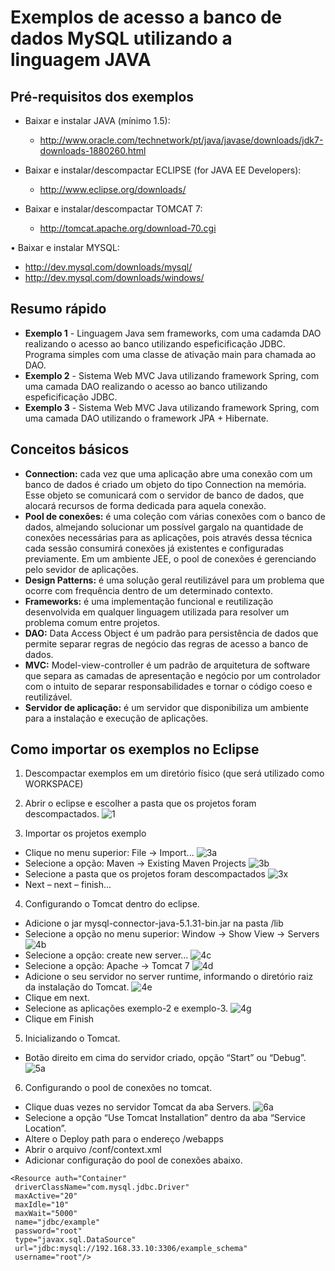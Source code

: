 # Exemplos de acesso a banco de dados MySQL utilizando a linguagem JAVA

## Pré-requisitos dos exemplos
* Baixar e instalar JAVA (mínimo 1.5):
  * http://www.oracle.com/technetwork/pt/java/javase/downloads/jdk7-downloads-1880260.html

* Baixar e instalar/descompactar ECLIPSE (for JAVA EE Developers):
  * http://www.eclipse.org/downloads/

* Baixar e instalar/descompactar TOMCAT 7:
  * http://tomcat.apache.org/download-70.cgi

•	Baixar e instalar MYSQL:
  * http://dev.mysql.com/downloads/mysql/
  * http://dev.mysql.com/downloads/windows/

## Resumo rápido
* **Exemplo 1** - Linguagem Java sem frameworks, com uma cadamda DAO realizando o acesso ao banco utilizando espeficificação JDBC. Programa simples com uma classe de ativação main para chamada ao DAO.
* **Exemplo 2** - Sistema Web MVC Java utilizando framework Spring, com uma camada DAO realizando o acesso ao banco utilizando espeficificação JDBC. 
* **Exemplo 3** -  Sistema Web MVC Java utilizando framework Spring, com uma camada DAO utilizando o framework JPA + Hibernate.

## Conceitos básicos
* **Connection:** cada vez que uma aplicação abre uma conexão com um banco de dados é criado um objeto do tipo Connection na memória. Esse objeto se comunicará com o servidor de banco de dados, que alocará recursos de forma dedicada para aquela conexão.
* **Pool de conexões:** é uma coleção com várias conexões com o banco de dados, almejando solucionar um possível gargalo na quantidade de conexões necessárias para as aplicações, pois através dessa técnica cada sessão consumirá conexões já existentes e configuradas previamente. Em um ambiente JEE, o pool de conexões é gerenciando pelo sevidor de aplicações.
* **Design Patterns:** é uma solução geral reutilizável para um problema que ocorre com frequência dentro de um determinado contexto.
* **Frameworks:** é uma implementação funcional e reutilização desenvolvida em qualquer linguagem utilizada para resolver um problema comum entre projetos.
* **DAO:** Data Access Object é um padrão para persistência de dados que permite separar regras de negócio das regras de acesso a banco de dados.
* **MVC:** Model-view-controller é um padrão de arquitetura de software que separa as camadas de apresentação e negócio por um controlador com o intuito de separar responsabilidades e tornar o código coeso e reutilizável.
* **Servidor de aplicação:** é um servidor que disponibiliza um ambiente para a instalação e execução de aplicações.

## Como importar os exemplos no Eclipse
1. Descompactar exemplos em um diretório físico (que será utilizado como WORKSPACE)
2. Abrir o eclipse e escolher a pasta que os projetos foram descompactados.
![1](https://cloud.githubusercontent.com/assets/66175/8153474/ca1dabe6-1304-11e5-97e7-a008034f133a.png)

3. Importar os projetos exemplo
  * Clique no menu superior: File -> Import... ![3a](https://cloud.githubusercontent.com/assets/66175/8153472/ca1c15d8-1304-11e5-9245-f760d1144aa1.png)
  * Selecione a opção: Maven -> Existing Maven Projects ![3b](https://cloud.githubusercontent.com/assets/66175/8153470/ca1ba1ac-1304-11e5-9f2e-41c44de6b4d4.png)
  * Selecione a pasta que os projetos foram descompactados ![3x](https://cloud.githubusercontent.com/assets/66175/8153475/ca1fd83a-1304-11e5-8b7b-1e98d9d2a597.png)
  * Next – next – finish...
4. Configurando o Tomcat dentro do eclipse.
  * Adicione o jar mysql-connector-java-5.1.31-bin.jar na pasta <seuDiretorioDeInstalacaoTomcat>/lib
  * Selecione a opção no menu superior: Window -> Show View -> Servers ![4b](https://cloud.githubusercontent.com/assets/66175/8153471/ca1c1114-1304-11e5-8fe7-b59dfa830f49.png)
  * Selecione a opção: create new server... ![4c](https://cloud.githubusercontent.com/assets/66175/8153477/d05a915e-1304-11e5-8580-d41a765b007b.png)
  * Selecione a opção: Apache -> Tomcat 7 ![4d](https://cloud.githubusercontent.com/assets/66175/8153478/d075eb98-1304-11e5-9862-fc5e1a594f4a.png)
  * Adicione o seu servidor no server runtime, informando o diretório raiz da instalação do Tomcat. ![4e](https://cloud.githubusercontent.com/assets/66175/8153480/d08991e8-1304-11e5-9a5c-c3add8fa7813.png)
  * Clique em next.
  * Selecione as aplicações exemplo-2 e exemplo-3. ![4g](https://cloud.githubusercontent.com/assets/66175/8153482/d08b37b4-1304-11e5-9b43-665feac0c174.png)
  * Clique em Finish
5. Inicializando o Tomcat.
  * Botão direito em cima do servidor criado, opção “Start” ou “Debug”. ![5a](https://cloud.githubusercontent.com/assets/66175/8153479/d08983c4-1304-11e5-9653-64e4426f58cd.png)
6. Configurando o pool de conexões no tomcat.
  * Clique duas vezes no servidor Tomcat da aba Servers. ![6a](https://cloud.githubusercontent.com/assets/66175/8153481/d089cf1e-1304-11e5-9713-c4c7b841c3e7.png)
  * Selecione a opção “Use Tomcat Installation” dentro da aba “Service Location”.
  * Altere o Deploy path para o endereço <seuDiretorioDeInstalacaoTomcat>/webapps
  * Abrir o arquivo <seuDiretorioDeInstalacaoTomcat>/conf/context.xml
  * Adicionar configuração do pool de conexões abaixo.
```
<Resource auth="Container" 
 driverClassName="com.mysql.jdbc.Driver" 
 maxActive="20" 
 maxIdle="10" 
 maxWait="5000" 
 name="jdbc/example" 
 password="root" 
 type="javax.sql.DataSource" 
 url="jdbc:mysql://192.168.33.10:3306/example_schema" 
 username="root"/>
```
